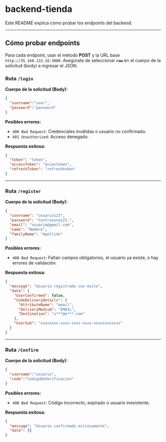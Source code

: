  # backend-tienda

 Este README explica cómo probar los endpoints del backend.

 ---

 ## Cómo probar endpoints

 Para cada endpoint, usar el método **POST** y la URL base `http://35.168.133.16:3000`. Asegúrate de seleccionar **`raw`** en el cuerpo de la solicitud (body) e ingresar el JSON.

 ### Ruta `/login`

 **Cuerpo de la solicitud (Body):**
 ```json
 {
   "username":"user",
   "password":"password"
 }
 ```

 **Posibles errores:**
 * `400 Bad Request`: Credenciales inválidas o usuario no confirmado.
 * `401 Unauthorized`: Acceso denegado.

 **Respuesta exitosa:**
 ```json
 {
   "token": "token",
   "accessToken": "accestoken",
   "refreshToken": "refreshtoken"
 }
 ```

 ---

 ### Ruta `/register`

 **Cuerpo de la solicitud (Body):**
 ```json
 {
   "username": "usuario123",
   "password": "Contrasena123.",
   "email": "usuario@gmail.com",
   "name": "Nombre",
   "familyName": "Apellido"
 }
 ```

 **Posibles errores:**
 * `400 Bad Request`: Faltan campos obligatorios, el usuario ya existe, o hay errores de validación.

 **Respuesta exitosa:**
 ```json
 {
   "message": "Usuario registrado con éxito",
   "data": {
     "UserConfirmed": false,
     "CodeDeliveryDetails": {
       "AttributeName": "email",
       "DeliveryMedium": "EMAIL",
       "Destination": "u***@e***.com"
     },
     "UserSub": "xxxxxxxx-xxxx-xxxx-xxxx-xxxxxxxxxxxx"
   }
 }
 ```

 ---

 ### Ruta `/Confirm`

 **Cuerpo de la solicitud (Body):**
 ```json
 {
   "username":"usuario",
   "code":"CodigoDeVerificacion"
 }
 ```

 **Posibles errores:**
 * `400 Bad Request`: Código incorrecto, expirado o usuario inexistente.

 **Respuesta exitosa:**
 ```json
 {
   "message": "Usuario confirmado exitosamente",
   "data": {}
 }
 ```
